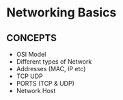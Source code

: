 # Networking Basics

## CONCEPTS

- OSI Model
- Different types of Network
- Addresses (MAC, IP etc)
- TCP UDP
- PORTS (TCP & UDP)
- Network Host
